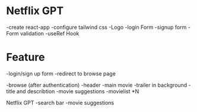 # Netflix  GPT

-create react-app
-configure tailwind css
-Logo
-login Form
-signup form
-Form validation
-useRef Hook

# Feature

-login/sign up form
-redirect to browse page

-browse (after authentication)
  -header
  -main movie
    -trailer in background
    -title and describtion
    -movie suggestions
       -movielist *N

Netflix GPT
  -search bar
  -movie suggestions
  




